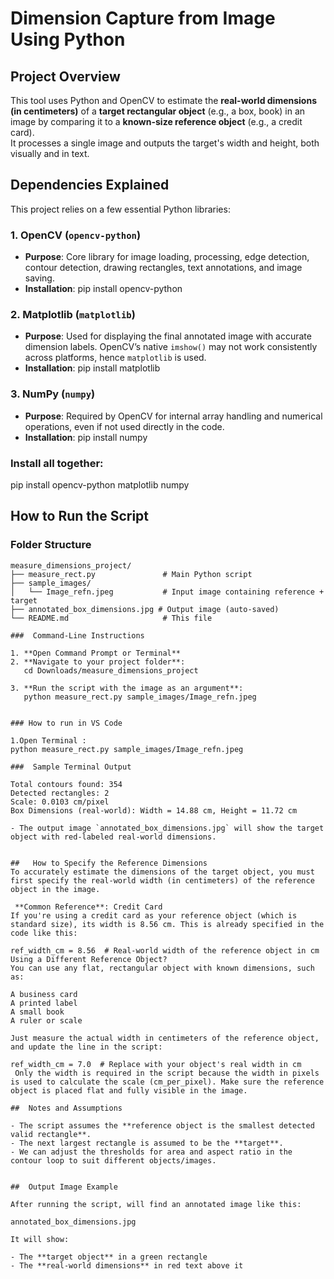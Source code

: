 
#  Dimension Capture from Image Using Python

##  Project Overview

This tool uses Python and OpenCV to estimate the **real-world dimensions (in centimeters)** of a **target rectangular object** (e.g., a box, book) in an image by comparing it to a **known-size reference object** (e.g., a credit card).  
It processes a single image and outputs the target's width and height, both visually and in text.


##  Dependencies Explained

This project relies on a few essential Python libraries:

### 1. **OpenCV (`opencv-python`)**
- **Purpose**: Core library for image loading, processing, edge detection, contour detection, drawing rectangles, text annotations, and image saving.
- **Installation**:
  pip install opencv-python

### 2. **Matplotlib (`matplotlib`)**
- **Purpose**: Used for displaying the final annotated image with accurate dimension labels. OpenCV’s native `imshow()` may not work consistently across platforms, hence `matplotlib` is used.
- **Installation**:
  pip install matplotlib

### 3. **NumPy (`numpy`)**
- **Purpose**: Required by OpenCV for internal array handling and numerical operations, even if not used directly in the code.
- **Installation**:
  pip install numpy

### Install all together:
pip install opencv-python matplotlib numpy


##  How to Run the Script

###  Folder Structure

```
measure_dimensions_project/
├── measure_rect.py               # Main Python script
├── sample_images/
│   └── Image_refn.jpeg           # Input image containing reference + target
├── annotated_box_dimensions.jpg # Output image (auto-saved)
└── README.md                     # This file

###  Command-Line Instructions

1. **Open Command Prompt or Terminal**
2. **Navigate to your project folder**:
   cd Downloads/measure_dimensions_project

3. **Run the script with the image as an argument**:
   python measure_rect.py sample_images/Image_refn.jpeg


### How to run in VS Code

1.Open Terminal : 
python measure_rect.py sample_images/Image_refn.jpeg

###  Sample Terminal Output

Total contours found: 354
Detected rectangles: 2
Scale: 0.0103 cm/pixel
Box Dimensions (real-world): Width = 14.88 cm, Height = 11.72 cm

- The output image `annotated_box_dimensions.jpg` will show the target object with red-labeled real-world dimensions.


##   How to Specify the Reference Dimensions
To accurately estimate the dimensions of the target object, you must first specify the real-world width (in centimeters) of the reference object in the image.

 **Common Reference**: Credit Card
If you're using a credit card as your reference object (which is standard size), its width is 8.56 cm. This is already specified in the code like this:

ref_width_cm = 8.56  # Real-world width of the reference object in cm
Using a Different Reference Object?
You can use any flat, rectangular object with known dimensions, such as:

A business card
A printed label
A small book
A ruler or scale

Just measure the actual width in centimeters of the reference object, and update the line in the script:

ref_width_cm = 7.0  # Replace with your object's real width in cm
 Only the width is required in the script because the width in pixels is used to calculate the scale (cm_per_pixel). Make sure the reference object is placed flat and fully visible in the image.

##  Notes and Assumptions

- The script assumes the **reference object is the smallest detected valid rectangle**.
- The next largest rectangle is assumed to be the **target**.
- We can adjust the thresholds for area and aspect ratio in the contour loop to suit different objects/images.


##  Output Image Example

After running the script, will find an annotated image like this:

annotated_box_dimensions.jpg

It will show:

- The **target object** in a green rectangle
- The **real-world dimensions** in red text above it
